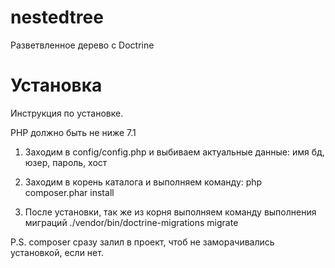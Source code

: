 # nestedtree
Разветвленное дерево с Doctrine

# Установка

Инструкция по установке.

PHP должно быть не ниже 7.1 

1) Заходим в config/config.php и выбиваем актуальные данные: имя бд, юзер, пароль, хост

2) Заходим в корень каталога и выполняем команду:
php composer.phar install

3) После установки, так же из корня выполняем команду выполнения миграций
./vendor/bin/doctrine-migrations migrate

P.S. composer сразу залил в проект, чтоб не заморачивались установкой, если нет.
